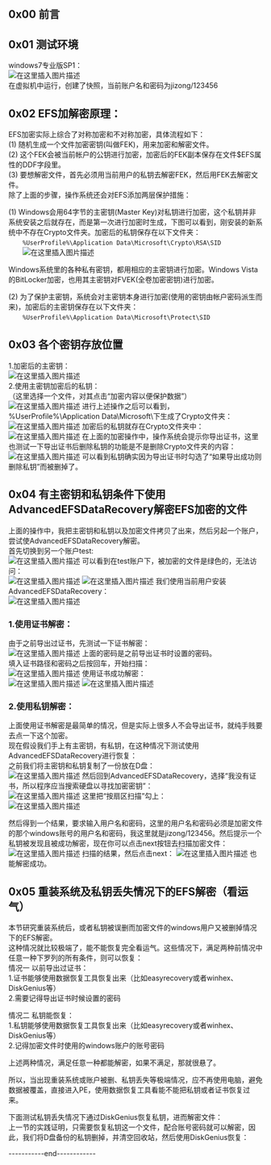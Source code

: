 ## 0x00 前言

## 0x01 测试环境  
windows7专业版SP1：  
![在这里插入图片描述](../image/231549a032d154c622be2b5b11bd967a.png)  
在虚拟机中运行，创建了快照，当前账户名和密码为jizong/123456    

## 0x02 EFS加解密原理：
EFS加密实际上综合了对称加密和不对称加密，具体流程如下：  
(1) 随机生成一个文件加密密钥(叫做FEK)，用来加密和解密文件。  
(2) 这个FEK会被当前帐户的公钥进行加密，加密后的FEK副本保存在文件$EFS属性的DDF字段里。  
(3) 要想解密文件，首先必须用当前用户的私钥去解密FEK，然后用FEK去解密文件。  
除了上面的步骤，操作系统还会对EFS添加两层保护措施：  

(1) Windows会用64字节的主密钥(Master Key)对私钥进行加密，这个私钥并非系统安装之后就存在，而是第一次进行加密时生成，下图可以看到，刚安装的新系统中不存在Crypto文件夹。加密后的私钥保存在以下文件夹：  
　　```%UserProfile%\Application Data\Microsoft\Crypto\RSA\SID```  
　　![在这里插入图片描述](../image/aa1ddc2fda8304602681ec71d6487459.png)  

Windows系统里的各种私有密钥，都用相应的主密钥进行加密。Windows Vista的BitLocker加密，也用其主密钥对FVEK(全卷加密密钥)进行加密。  


(2) 为了保护主密钥，系统会对主密钥本身进行加密(使用的密钥由帐户密码派生而来)，加密后的主密钥保存在以下文件夹：  
　　```%UserProfile%\Application Data\Microsoft\Protect\SID```  

## 0x03 各个密钥存放位置
1.加密后的主密钥：  
![在这里插入图片描述](../image/3f10578e97d3623576ae6ec0cdcf04f3.png)  
2.使用主密钥加密后的私钥：  
（这里选择一个文件，对其点击“加密内容以便保护数据”）  
![在这里插入图片描述](../image/ff199fd4d601c98cf04e0dbe9bc5b821.png)
进行上述操作之后可以看到，%UserProfile%\Application Data\Microsoft\下生成了Crypto文件夹：  
![在这里插入图片描述](../image/58e20d6e5e272e633cbc3c67ffa57d1c.png)
加密后的私钥就存在Crypto文件夹中：  
![在这里插入图片描述](../image/fc288fd3423e9ef1a479f932d44c45a7.png)
在上面的加密操作中，操作系统会提示你导出证书，这里也测试一下导出证书后删除私钥的功能是不是删除Crypto文件夹的内容：  
![在这里插入图片描述](../image/136ade76c7c67ce9b6385fec68f469c1.png)
可以看到私钥确实因为导出证书时勾选了“如果导出成功则删除私钥”而被删掉了。  


## 0x04 有主密钥和私钥条件下使用AdvancedEFSDataRecovery解密EFS加密的文件
上面的操作中，我把主密钥和私钥以及加密文件拷贝了出来，然后另起一个账户，尝试使AdvancedEFSDataRecovery解密。  
首先切换到另一个账户test:  
![在这里插入图片描述](../image/e9c4e88a1a9552e5a34f0079a3e81588.png)
可以看到在test账户下，被加密的文件是绿色的，无法访问：  
![在这里插入图片描述](../image/e9d8e4170de1f98146009dda67793059.png)
![在这里插入图片描述](../image/ec62dc0482d27c3745080631de3c3784.png)
我们使用当前用户安装AdvancedEFSDataRecovery：  
![在这里插入图片描述](../image/04ffebd1be9583c3d5f9dee5fcb2328e.png)
### 1.使用证书解密：
由于之前导出过证书，先测试一下证书解密：  
![在这里插入图片描述](../image/5c880c0db1fa229bac6195e4acb7d127.png)
上面的密码是之前导出证书时设置的密码。  
填入证书路径和密码之后按回车，开始扫描：  
![在这里插入图片描述](../image/dc9f5caf5c41bfb1656ee547321b83bd.png)
使用证书成功解密：  
![在这里插入图片描述](../image/b66ab1de90987e681ec98a8e21113658.png)
![在这里插入图片描述](../image/122d52d3383aa30ebb36dca0fe9b62c3.png)
### 2.使用私钥解密：
上面使用证书解密是最简单的情况，但是实际上很多人不会导出证书，就纯手贱要去点一下这个加密。  
现在假设我们手上有主密钥，有私钥，在这种情况下测试使用AdvancedEFSDataRecovery进行恢复：  
之前我们将主密钥和私钥复制了一份放在D盘：  
![在这里插入图片描述](../image/d8549f032c58f6143896d1c277bf6478.png)
然后回到AdvancedEFSDataRecovery，选择“我没有证书，所以程序应当搜索硬盘以寻找加密密钥”：  
![在这里插入图片描述](../image/ff857fd80be871f4cbaa3e4f9ad87e90.png)
这里把“按扇区扫描”勾上：  
![在这里插入图片描述](../image/b2ca10b7f45dbae591e3853649ff554c.png)

然后得到一个结果，要求输入用户名和密码，这里的用户名和密码必须是加密文件的那个windows账号的用户名和密码，我这里就是jizong/123456。然后提示一个私钥被发现且被成功解密，现在你可以点击next按钮去扫描加密文件：  
![在这里插入图片描述](../image/924b94d5cbaf2c074bcb5087363032ea.png)
扫描的结果，然后点击next：
![在这里插入图片描述](../image/b10bb7620d1506d7747df39b20702087.png)
也能解密成功。  

## 0x05 重装系统及私钥丢失情况下的EFS解密（看运气）
本节研究重装系统后，或者私钥被误删而加密文件的windows用户又被删掉情况下的EFS解密。  
这种情况就比较极端了，能不能恢复完全看运气。这些情况下，满足两种前情况中任意一种下罗列的所有条件，则可以恢复：  
情况一 以前导出过证书：  
1.证书能够使用数据恢复工具恢复出来（比如easyrecovery或者winhex、DiskGenius等）  
2.需要记得导出证书时候设置的密码  

情况二 私钥能恢复：  
1.私钥能够使用数据恢复工具恢复出来（比如easyrecovery或者winhex、DiskGenius等）  
2.记得加密文件时使用的windows账户的账号密码  
  
上述两种情况，满足任意一种都能解密，如果不满足，那就很悬了。  

所以，当出现重装系统或账户被删、私钥丢失等极端情况，应不再使用电脑，避免数据被覆盖，直接进入PE，使用数据恢复工具看能不能把私钥或者证书恢复过来。  

下面测试私钥丢失情况下通过DiskGenius恢复私钥，进而解密文件：  
上一节的实践证明，只需要恢复私钥这一个文件，配合账号密码就可以解密，因此，我们将D盘备份的私钥删掉，并清空回收站，然后使用DiskGenius恢复：  



-----------end------------
